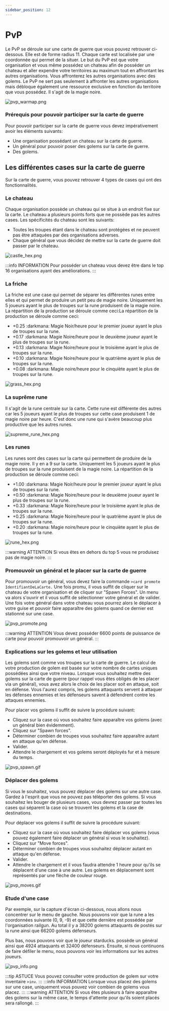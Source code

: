 ```yaml
---
sidebar_position: 12
---
```


# PvP

Le PvP se déroule sur une carte de guerre que vous pouvez retrouver ci-dessous. Elle est de forme radius 11. Chaque carte est localisée par une coordonnée qui permet de la situer. Le but du PvP est que votre organisation et vous même possédez un chateau afin de posséder un chateau et aller expendre votre territoires au maximum tout en affrontant les autres organisations. Vous affronterez les autres organisations avec des golems. Le PvP ne sert pas seulement à affronter les autres organisations mais débloque également une ressource exclusive en fonction du territoire que vous possédez. Il s'agit de la magie noire.

![pvp_warmap.png](/img/commands_example/pvp_warmap.png)

### Prérequis pour pouvoir participer sur la carte de guerre
Pour pouvoir participer sur la carte de guerre vous devez impérativement avoir les éléments suivants:
- Une organisation possédant un chateau sur la carte de guerre.
- Un général pour pouvoir poser des golems sur la carte de guerre.
- Des golems.

## Les différentes cases sur la carte de guerre
Sur la carte de guerre, vous pouvez retrouver 4 types de cases qui ont des fonctionnalités.

### Le chateau
Chaque organisation possède un chateau qui se situe à un endroit fixe sur la carte. Le chateau a plusieurs points forts que ne possède pas les autres cases. Les spécificités du chateau sont les suivants:
- Toutes les troupes étant dans le chateau sont protégées et ne peuvent pas être attaquées par des organisations adverses.
- Chaque général que vous décidez de mettre sur la carte de guerre doit passer par le chateau.

![castle_hex.png](/img/warmap/tiles/castle_hex.png)

:::info INFORMATION
Pour posséder un chateau vous devez être dans le top 16 organisations ayant des améliorations.
:::

### La friche
La friche est une case qui permet de séparer les différentes runes entre elles et qui permet de produire un petit peu de magie noire. Uniquement les 5 joueurs ayant le plus de troupes sur la rune produisent de la magie noire. La répartition de la production se déroule comme ceci:La répartition de la production se déroule comme ceci:
- +0.25 :darkmana: Magie Noir/heure pour le premier joueur ayant le plus de troupes sur la rune.
- +0.17 :darkmana: Magie Noire/heure pour le deuxième joueur ayant le plus de troupes sur la rune.
- +0.13 :darkmana: Magie Noire/heure pour le troisième ayant le plus de troupes sur la rune.
- +0.10 :darkmana: Magie Noire/heure pour le quatrième ayant le plus de troupes sur la rune.
- +0.08 :darkmana: Magie noire/heure pour le cinquiète ayant le plus de troupes sur la rune.

![grass_hex.png](/img/warmap/tiles/grass_hex.png)

### La suprême rune
Il s'agit de la rune centrale sur la carte. Cette rune est différente des autres car les 5 joueurs ayant le plus de troupes sur cette case produisent 1 de magie noire par heure. C'est donc une rune qui s'avère beaucoup plus productive que les autres runes.

![supreme_rune_hex.png](/img/warmap/tiles/supreme_rune_hex.png)

### Les runes
Les runes sont des cases sur la carte qui permettent de produire de la magie noire. Il y en a 9 sur la carte. Uniquement les 5 joueurs ayant le plus de troupes sur la rune produisent de la magie noire. La répartition de la production se déroule comme ceci:
- +1.00 :darkmana: Magie Noir/heure pour le premier joueur ayant le plus de troupes sur la rune.
- +0.50 :darkmana: Magie Noire/heure pour le deuxième joueur ayant le plus de troupes sur la rune.
- +0.33 :darkmana: Magie Noire/heure pour le troisième ayant le plus de troupes sur la rune.
- +0.25 :darkmana: Magie Noire/heure pour le quatrième ayant le plus de troupes sur la rune.
- +0.20 :darkmana: Magie noire/heure pour le cinquiète ayant le plus de troupes sur la rune.

![rune_hex.png](/img/warmap/tiles/rune_hex.png)


:::warning ATTENTION
Si vous êtes en dehors du top 5 vous ne produisez pas de magie noire.
:::

### Promouvoir un général et le placer sur la carte de guerre
Pour promouvoir un général, vous devez faire la commande `>card promote IdentifiantDeLaCarte.` Une fois promu, il vous suffit de cliquer sur le chateau de votre organisation et de cliquer sur "Spawn Forces". Un menu va alors s'ouvrir et il vous suffit de sélectionner votre général et de valider. Une fois votre général dans votre chateau vous pourrez alors le déplacer à votre guise et pouvoir faire apparaître des golems quand ce dernier est stationné sur une case.

![pvp_promote.png](/img/commands_example/pvp_promote.png)

:::warning ATTENTION
Vous devez posséder 6600 points de puissance de carte pour pouvoir promouvoir un général.
:::

### Explications sur les golems et leur utilisation
Les golems sont comme vos troupes sur la carte de guerre. Le calcul de votre production de golem est basée sur votre nombre de cartes uniques possédées ainsi que votre niveau.
Lorsque vous souhaitez mettre des golems sur la carte de guerre (pour rappel vous êtes obligés de les placer via un général), vous avez alors le choix de les placer soit en attaque, soit en défense. Vous l'aurez compris, les golems attaquants servent à attaquer les défenses ennemies et les défenseurs savent à défendrent contre les attaques ennemies.

Pour placer vos golems il suffit de suivre la procédure suivant:
- Cliquez sur la case où vous souhaitez faire apparaître vos golems (avec un général bien évidemment).
- Cliquez sur "Spawn forces".
- Déterminer combien de troupes vous souhaitez faire apparaître autant en attaque qu'en défense.
- Valider.
- Attendre le chargement et vos golems seront déployés fur et à mesure du temps.

![pvp_spawn.gif](/img/commands_example/pvp_spawn.gif)

### Déplacer des golems
Si vous le souhaitez, vous pouvez déplacer des golems sur une autre case. Gardez à l'esprit que vous ne pouvez pas téléporter des golems. Si vous souhaitez les bouger de plusieurs cases, vous devrez passer par toutes les cases qui séparent la case où se trouvent les golems et la case de destinations.

Pour déplacer vos golems il suffit de suivre la procédure suivant:
- Cliquez sur la case où vous souhaitez faire déplacer vos golems (vous pouvez également faire déplacer un général si vous le souhaitez).
- Cliquez sur "Move forces".
- Déterminer combien de troupes vous souhaitez déplacer autant en attaque qu'en défense.
- Valider.
- Attendre le chargement et il vous faudra attendre 1 heure pour qu'ils se déplacent d'une case à une autre. Les golems en déplacement sont représentés par une flèche de couleur rouge.

![pvp_moves.gif](/img/commands_example/pvp_moves.gif)

### Etude d'une case
Par exemple, sur la capture d'écran ci-dessous, nous allons nous concentrer sur le menu de gauche.  Nous pouvons voir que la rune a les coordonnées suivante (0, 9, -9) et que cette dernière est possédée par l'organisation railgun. Au total il y a 38200 golems attaquants de postés sur la rune ainsi que 66200 golems défenseurs.

Plus bas, nous pouvons voir que le joueur starducks. possède un général ainsi que 4924 attaquants et 32400 défenseurs. Ensuite, si nous continuons de faire défiler le menu, nous pouvons voir les informations sur les autres joueurs.

![pvp_info.png](/img/commands_example/pvp_info.png)

:::tip ASTUCE
Vous pouvez consulter votre production de golem sur votre inventaire `>inv`.
:::
:::info INFORMATION
Lorsque vous placez des golems sur une case, uniquement vous pouvez voir combien de golems vous placez.
:::
:::warning ATTENTION
Si vous êtes plusieurs à faire apparaître des golems sur la même case, le temps d'attente pour qu'ils soient placés sera rallongé.
:::